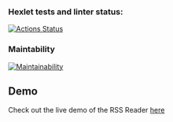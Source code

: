 ### Hexlet tests and linter status:
[![Actions Status](https://github.com/zagarskih/frontend-project-11/actions/workflows/hexlet-check.yml/badge.svg)](https://github.com/zagarskih/frontend-project-11/actions)

### Maintability
[![Maintainability](https://api.codeclimate.com/v1/badges/e280e4546a23d7a54338/maintainability)](https://codeclimate.com/github/zagarskih/frontend-project-11/maintainability)

## Demo

Check out the live demo of the RSS Reader [here](https://frontend-project-11-umber-chi.vercel.app)